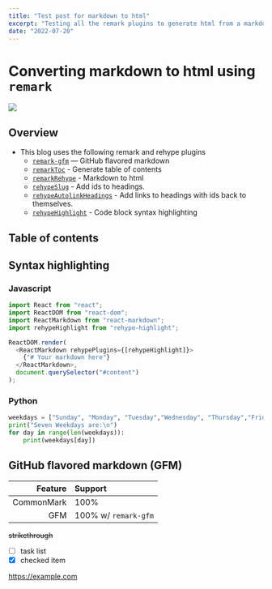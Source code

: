 ```yaml
---
title: "Test post for markdown to html"
excerpt: "Testing all the remark plugins to generate html from a markdown file"
date: "2022-07-20"
---
```


# Converting markdown to html using `remark`

![](/images/sky.webp)

## Overview

- This blog uses the following remark and rehype plugins
  - [`remark-gfm`](https://github.com/remarkjs/remark-gfm) — GitHub flavored markdown
  - [`remarkToc`](https://github.com/remarkjs/remark-toc) - Generate table of contents
  - [`remarkRehype`](https://github.com/remarkjs/remark-rehype) - Markdown to html
  - [`rehypeSlug`](https://github.com/rehypejs/rehype-slug) - Add ids to headings.
  - [`rehypeAutolinkHeadings`](https://github.com/rehypejs/rehype-autolink-headings) - Add links to headings with ids back to themselves.
  - [`rehypeHighlight`](https://github.com/rehypejs/rehype-highlight) - Code block syntax highlighting

## Table of contents

## Syntax highlighting

### Javascript

```js
import React from "react";
import ReactDOM from "react-dom";
import ReactMarkdown from "react-markdown";
import rehypeHighlight from "rehype-highlight";

ReactDOM.render(
  <ReactMarkdown rehypePlugins={[rehypeHighlight]}>
    {"# Your markdown here"}
  </ReactMarkdown>,
  document.querySelector("#content")
);
```

### Python

```python
weekdays = ["Sunday", "Monday", "Tuesday","Wednesday", "Thursday","Friday", "Saturday"]
print("Seven Weekdays are:\n")
for day in range(len(weekdays)):
    print(weekdays[day])
```

## GitHub flavored markdown (GFM)

|    Feature | Support              |
| ---------: | :------------------- |
| CommonMark | 100%                 |
|        GFM | 100% w/ `remark-gfm` |

~~strikethrough~~

- [ ] task list
- [x] checked item

https://example.com
